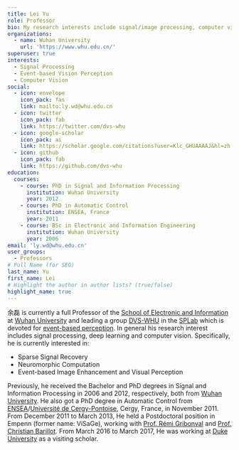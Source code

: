 ```yaml
---
title: Lei Yu
role: Professor
bio: My research interests include signal/image processing, computer vision, and event-based vision perception.
organizations:
  - name: Wuhan University
    url: 'https://www.whu.edu.cn/'
superuser: true
interests:
  - Signal Processing
  - Event-based Vision Perception
  - Computer Vision
social:
  - icon: envelope
    icon_pack: fas
    link: mailto:ly.wd@whu.edu.cn
  - icon: twitter
    icon_pack: fab
    link: https://twitter.com/dvs-whu
  - icon: google-scholar
    icon_pack: ai
    link: https://scholar.google.com/citations?user=Klc_GHUAAAAJ&hl=zh-CN
  - icon: github
    icon_pack: fab
    link: https://github.com/dvs-whu
education:
  courses:
    - course: PhD in Signal and Information Processing
      institution: Wuhan University
      year: 2012
    - course: PhD in Automatic Control
      institution: ENSEA, France
      year: 2011
    - course: BSc in Electronic and Information Engineering
      institution: Wuhan University
      year: 2006
email: 'ly.wd@whu.edu.cn'
user_groups:
  - Professors
# Full Name (for SEO)
last_name: Yu
first_name: Lei
# Highlight the author in author lists? (true/false)
highlight_name: true
---
```


余磊 is currently a full Professor of the [School of Electronic and Information](http://eis.whu.edu.cn/) at [Wuhan University](http://www.whu.edu.cn/) and leading a group [DVS-WHU](http://dvs-whu.cn/) in the [SPLab](http://dsp.whu.edu.cn) which is devoted for [event-based perception](https://github.com/uzh-rpg/event-based_vision_resources). In general his research interest includes signal processing, deep learning and computer vision. Specifically, he is currently interested in:

- Sparse Signal Recovery
- Neuromorphic Computation
- Event-based Image Enhancement and Visual Perception

Previously, he received the Bachelor and PhD degrees in Signal and Information Processing in 2006 and 2012, respectively, both from [Wuhan University](http://www.whu.edu.cn/). He also got a PhD degree in Automatic Control from [ENSEA](http://www.ensea.fr/)/[Université de Cergy-Pontoise](http://www.u-cergy.fr/index.php), Cergy, France, in November 2011. From December 2011 to March 2013, He held a Postdoctoral position in Empenn (former name: ViSaGe), working with [Prof. Rémi Gribonval](http://perso.ens-lyon.fr/remi.gribonval/) and [Prof. Christian Barillot](http://people.irisa.fr/Christian.Barillot/). From March 2016 to March 2017, He was working at [Duke University](http://http//www.duke.edu/) as a visiting scholar.
